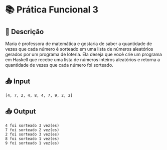 # 📚 Prática Funcional 3

## 📝 Descrição

Maria é professora de matemática e gostaria de saber a quantidade de vezes que cada número é sorteado em uma lista de números aleatórios gerados por um programa de loteria.
Ela deseja que você crie um programa em Haskell que recebe uma lista de números inteiros aleatórios e retorna a quantidade de vezes que cada número foi sorteado.

## 📤 Input

```
[4, 7, 2, 4, 8, 4, 7, 9, 2, 2]
```

## 📥 Output

```
4 foi sorteado 3 vez(es)
7 foi sorteado 2 vez(es)
2 foi sorteado 3 vez(es)
8 foi sorteado 1 vez(es)
9 foi sorteado 1 vez(es)
```
